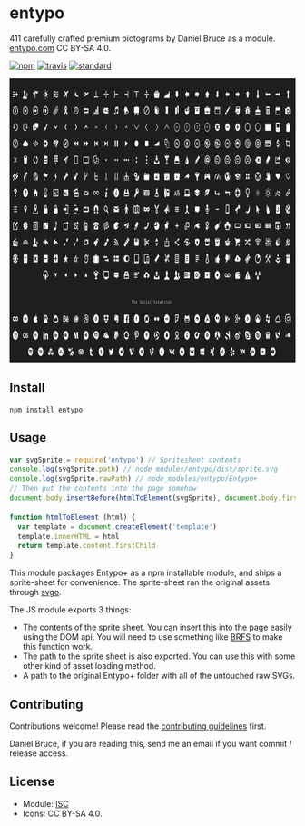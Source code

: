 # entypo

411 carefully crafted premium pictograms by Daniel Bruce as a module.  [entypo.com](http://www.entypo.com/) CC BY-SA 4.0.

[![npm][npm-image]][npm-url]
[![travis][travis-image]][travis-url]
[![standard][standard-image]][standard-url]

[npm-image]: https://img.shields.io/npm/v/entypo.svg?style=flat-square
[npm-url]: https://www.npmjs.com/package/entypo
[travis-image]: https://img.shields.io/travis/bcomnes/entypo.svg?style=flat-square
[travis-url]: https://travis-ci.org/bcomnes/entypo
[standard-image]: https://img.shields.io/badge/code%20style-standard-brightgreen.svg?style=flat-square
[standard-url]: http://npm.im/standard

<img height="500" src="screenshot.png" />

## Install

```
npm install entypo
```

## Usage

```js
var svgSprite = require('entypo') // Spritesheet contents
console.log(svgSprite.path) // node_modules/entypo/dist/sprite.svg
console.log(svgSprite.rawPath) // node_modules/entypo/Entypo+
// Then put the contents into the page somehow
document.body.insertBefore(htmlToElement(svgSprite), document.body.firstChild)

function htmlToElement (html) {
  var template = document.createElement('template')
  template.innerHTML = html
  return template.content.firstChild
}
```

This module packages Entypo+ as a npm installable module, and ships a sprite-sheet for convenience.  The sprite-sheet ran the original assets through [svgo](https://github.com/svg/svgo).

The JS module exports 3 things:

- The contents of the sprite sheet.  You can insert this into the page easily using the DOM api.  You will need to use something like [BRFS](https://github.com/substack/brfs) to make this function work.
- The path to the sprite sheet is also exported.  You can use this with some other kind of asset loading method.
- A path to the original Entypo+ folder with all of the untouched raw SVGs.

## Contributing

Contributions welcome! Please read the [contributing guidelines](CONTRIBUTING.md) first.

Daniel Bruce, if you are reading this, send me an email if you want commit / release access.

## License

- Module: [ISC](LICENSE.md)
- Icons: CC BY-SA 4.0.
